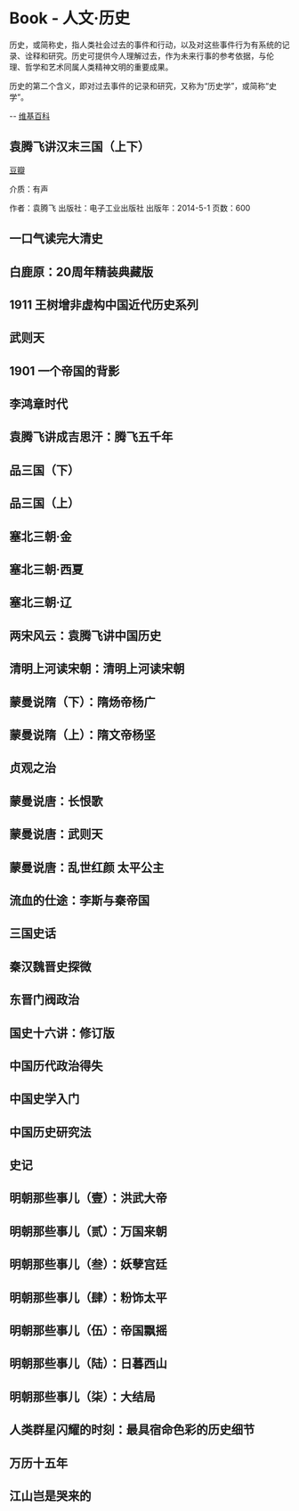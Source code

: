 # Book - 人文·历史

历史，或简称史，指人类社会过去的事件和行动，以及对这些事件行为有系统的记录、诠释和研究。历史可提供今人理解过去，作为未来行事的参考依据，与伦
理、哲学和艺术同属人类精神文明的重要成果。

历史的第二个含义，即对过去事件的记录和研究，又称为“历史学”，或简称“史学”。

-- [维基百科](http://zh.wikipedia.org/wiki/%E5%8E%86%E5%8F%B2)<sup><i class="fa fa-external-link fa-fw"></i></sup>


## 袁腾飞讲汉末三国（上下）

[豆瓣](http://book.douban.com/subject/25858046/)<sup><i class="fa fa-external-link fa-fw"></i></sup>

介质：有声

作者：袁腾飞
出版社：电子工业出版社
出版年：2014-5-1
页数：600

## 一口气读完大清史
## 白鹿原：20周年精装典藏版
## 1911 王树增非虚构中国近代历史系列
## 武则天
## 1901 一个帝国的背影
## 李鸿章时代
## 袁腾飞讲成吉思汗：腾飞五千年
## 品三国（下）
## 品三国（上）
## 塞北三朝·金
## 塞北三朝·西夏
## 塞北三朝·辽
## 两宋风云：袁腾飞讲中国历史
## 清明上河读宋朝：清明上河读宋朝
## 蒙曼说隋（下）：隋炀帝杨广
## 蒙曼说隋（上）：隋文帝杨坚
## 贞观之治
## 蒙曼说唐：长恨歌
## 蒙曼说唐：武则天
## 蒙曼说唐：乱世红颜 太平公主
## 流血的仕途：李斯与秦帝国
## 三国史话
## 秦汉魏晋史探微
## 东晋门阀政治
## 国史十六讲：修订版
## 中国历代政治得失
## 中国史学入门
## 中国历史研究法
## 史记
## 明朝那些事儿（壹）：洪武大帝
## 明朝那些事儿（贰）：万国来朝
## 明朝那些事儿（叁）：妖孽宫廷
## 明朝那些事儿（肆）：粉饰太平
## 明朝那些事儿（伍）：帝国飘摇
## 明朝那些事儿（陆）：日暮西山
## 明朝那些事儿（柒）：大结局
## 人类群星闪耀的时刻：最具宿命色彩的历史细节
## 万历十五年
## 江山岂是哭来的
